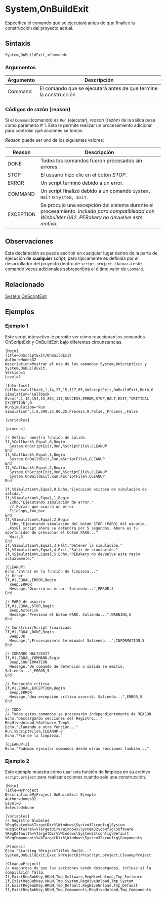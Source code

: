 # System,OnBuildExit

Especifica el comando que se ejecutará antes de que finalice la construcción del proyecto actual.

## Sintaxis

```pebakery
System,OnBuildExit,<Command>
```

### Argumentos

| Argumento | Descripción |
| --- | --- |
| Command | El comando que se ejecutará antes de que termine la construcción. |

### Códigos de razón (reason)

Si el `Command`(comando) es `Run` (ejecutar), *reason* (razón) de la salida pasa como parámetro # 1. Esto le permite realizar un procesamiento adicional para controlar qué acciones se toman.

*Reason* puede ser uno de los siguientes valores:

| Reason | Descripción |
| --- | --- |
| DONE | Todos los comandos fueron procesados sin errores. |
| STOP | El usuario hizo clic en el botón *STOP*. |
| ERROR | Un script terminó debido a un error. |
| COMMAND | Un script finalizó debido a un comando `System, Halt` o `System, Exit`. |
| EXCEPTION | Se produjo una excepción del sistema durante el procesamiento. *Incluido para compatibilidad con Winbuilder 082. PEBakery no devuelve este motivo.*|

## Observaciones

Esta declaración se puede escribir en cualquier lugar dentro de la parte de ejecución de **cualquier** script, pero típicamente es definida por el desarrollador del proyecto dentro de `script.project`. Llamar a este comando veces adicionales sobrescribirá el último valor de `Command`.

## Relacionado

[System,OnScriptExit](./OnScriptExit.md)

## Ejemplos

### Ejemplo 1

Este script interactivo le permite ver cómo reaccionan los comandos OnScriptExit y OnBuildExit bajo diferentes circunstancias.

```pebakery
[Main]
Title=OnScriptExit/OnBuildExit
Author=Homes32
Description=Mostrar el uso de los comandos System,OnScriptExit y System,OnBuildExit.
Version=1
Level=5

[Interface]
Callback=Callback,1,14,27,15,117,65,OnScriptExit,OnBuildExit,Both,0
Simulation="Callback Event",1,14,154,15,204,117,SUCCESS,ERROR,STOP,HALT,EXIT,"CRITICAL EXCEPTION",0
RunSimulation="Run Simulation",1,8,390,25,80,25,Process,0,False,_Process_,False

[variables]

[process]

// Definir nuestra función de salida
If,%Callback%,Equal,0,Begin
  System,OnScriptExit,Run,%ScriptFile%,CLEANUP
End
If,%Callback%,Equal,1,Begin
  System,OnBuildExit,Run,%ScriptFile%,CLEANUP
End
If,%Callback%,Equal,2,Begin
  System,OnScriptExit,Run,%ScriptFile%,CLEANUP
  System,OnBuildExit,Run,%ScriptFile%,CLEANUP
End

If,%Simulation%,Equal,0,Echo,"Ejecución exitosa de simulación de salida."
If,%Simulation%,Equal,1,Begin
  Echo,"Ejecutando simulación de error."
  // Forzar que ocurra un error
  FileCopy,foo,bar
End
If,%Simulation%,Equal,2,Begin
  Echo,"Ejecutando simulación del botón STOP (PARO) del usuario. ..#$xEl script ahora se detendrá por 5 segundos. Ahora es tu oportunidad de presionar el botón PARO..."
  Wait,5
End
If,%Simulation%,Equal,3,Halt,"Detener la simulación."
If,%Simulation%,Equal,4,Exit,"Salir de simulación."
If,%Simulation%,Equal,5,Echo,"PEBakery no devuelve esta razón actualmente."

[CLEANUP]
Echo,"Entrar en la función de limpieza..."
// Error
If,#1,EQUAL,ERROR,Begin
  Beep,ERROR
  Message,"Ocurrió un error. Saliendo...",ERROR,5
End

// PARO de usuario
If,#1,EQUAL,STOP,Begin
  Beep,Asterisk
  Message,"Presionó el botón PARO. Saliendo...",WARNING,5
End

// Construir/Script finalizado
If,#1,EQUAL,DONE,Begin
  Beep,OK
  Message,"¡Procesamiento terminado! Saliendo...",INFORMATION,5
End

// COMANDO HALT/EXIT
If,#1,EQUAL,COMMAND,Begin
  Beep,CONFIRMATION
  Message,"Un comando de detención o salida se emitió. Saliendo...",ERROR,5
End

// Excepción crítica
If,#1,EQUAL,EXCEPTION,Begin
  Beep,ERROR
  Message,"Una excepción crítica ocurrió. Saliendo...",ERROR,5
End

// TODO
// Todos estos comandos se procesarán independientemente de REASON.
Echo,"Descargando secciones del Registro..."
RegHiveUnload,%Software_Temp%
Echo,"Llamando a otra función..."
Run,%ScriptFile%,CLEANUP-2
Echo,"Fin de la limpieza."

[CLEANUP-2]
Echo,"Podemos ejecutar comandos desde otras secciones también..."

```

### Ejemplo 2

Este ejemplo muestra cómo usar una función de limpieza en su archivo `script.project` para realizar acciones cuando sale una construcción.

```pebakery
[Main]
Title=MyProject
Description=MyProject OnBuildExit Ejemplo
Author=Homes32
Level=0
Selected=None

[Variables]
// Registro Globales
%RegSystem%=%TargetDir%\Windows\System32\config\System
%RegSoftware%=%TargetDir%\Windows\System32\config\Software
%RegDefault%=%TargetDir%\Windows\System32\config\Default
%RegComponents%=%TargetDir%\Windows\System32\config\Components

[Process]
Echo,"Starting %ProjectTitle% Build..."
System,OnBuildExit,Exec,%ProjectDir%\script.project,CleanupProject

[CleanupProject]
// Asegúrese de que las secciones estén descargadas, incluso si la compilación falla.
If,ExistRegSubKey,HKLM,Tmp_Software,RegHiveUnload,Tmp_Software
If,ExistRegSubKey,HKLM,Tmp_System,RegHiveUnload,Tmp_System
If,ExistRegSubKey,HKLM,Tmp_Default,RegHiveUnload,Tmp_Default
If,ExistRegSubKey,HKLM,Tmp_Components,RegHiveUnload,Tmp_Components

```
